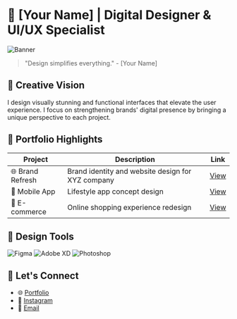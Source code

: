 # 🎨 [Your Name] | Digital Designer & UI/UX Specialist

![Banner](banner-url.jpg)

> "Design simplifies everything." - [Your Name]

## 🌟 Creative Vision

I design visually stunning and functional interfaces that elevate the user experience. I focus on strengthening brands' digital presence by bringing a unique perspective to each project.

## 💼 Portfolio Highlights

| Project | Description | Link |
|---------|-------------|------|
| 🌐 Brand Refresh | Brand identity and website design for XYZ company | [View](link) |
| 📱 Mobile App | Lifestyle app concept design | [View](link) |
| 🛒 E-commerce | Online shopping experience redesign | [View](link) |

## 🧰 Design Tools

<p>
  <img alt="Figma" src="https://img.shields.io/badge/-Figma-F24E1E?style=flat-square&logo=figma&logoColor=white" />
  <img alt="Adobe XD" src="https://img.shields.io/badge/-Adobe_XD-FF61F6?style=flat-square&logo=adobe-xd&logoColor=white" />
  <img alt="Photoshop" src="https://img.shields.io/badge/-Photoshop-31A8FF?style=flat-square&logo=adobe-photoshop&logoColor=white" />
</p>

## 📩 Let's Connect

- 🌐 [Portfolio](your-website.com)
- 📸 [Instagram](instagram.com/your-handle)
- 📧 [Email](mailto:your.email@example.com)